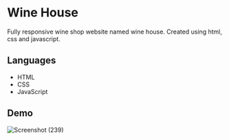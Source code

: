 # Wine House
Fully responsive wine shop website named wine house. Created using html, css and javascript.

## Languages
- HTML
- CSS
- JavaScript

## Demo
![Screenshot (239)](https://user-images.githubusercontent.com/93200960/196762004-4ebb0a3c-6420-41f5-951e-2de95d5b5bce.png)
